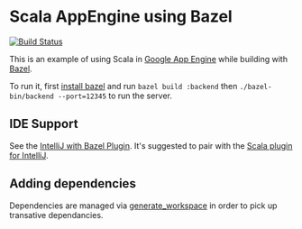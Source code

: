 # Scala AppEngine using Bazel

[![Build Status](https://travis-ci.org/rockwotj/appengine-scala.svg?branch=master)](https://travis-ci.org/rockwotj/appengine-scala)

This is an example of using Scala in [Google App Engine](https://cloud.google.com/appengine) while building with [Bazel](https://bazel.build).

To run it, first [install bazel](https://bazel.build/versions/master/docs/install.html) and run `bazel build :backend` then `./bazel-bin/backend --port=12345` to run the server.

## IDE Support

See the [IntelliJ with Bazel Plugin](https://ij.bazel.build/). It's suggested to pair with the [Scala plugin for IntelliJ](https://plugins.jetbrains.com/plugin/1347-scala).

## Adding dependencies

Dependencies are managed via [generate_workspace](https://docs.bazel.build/versions/master/generate-workspace.html) in order to pick up transative dependancies.
